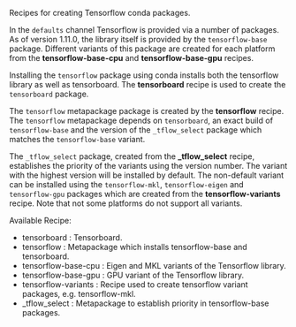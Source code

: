 Recipes for creating Tensorflow conda packages.

In the `defaults` channel Tensorflow is provided via a number of packages.
As of version 1.11.0, the library itself is provided by the `tensorflow-base`
package. Different variants of this package are created for each platform from
the **tensorflow-base-cpu** and **tensorflow-base-gpu** recipes.

Installing the `tensorflow` package using conda installs both the tensorflow
library as well as tensorboard.  The **tensorboard** recipe is used to create
the `tensorboard` package.

The `tensorflow` metapackage package is created by the **tensorflow** recipe.
The `tensorflow` metapackage depends on `tensorboard`, an exact
build of `tensorflow-base` and the version of the `_tflow_select` package
which matches the `tensorflow-base` variant.

The `_tflow_select` package, created from the **_tflow_select** recipe,
establishes the priority of the variants using the version number. The variant
with the highest version will be installed by default. The non-default variant
can be installed using the `tensorflow-mkl`, `tensorflow-eigen` and
`tensorflow-gpu` packages which are created from the **tensorflow-variants**
recipe.  Note that not some platforms do not support all variants.

Available Recipe:

* tensorboard : Tensorboard.
* tensorflow : Metapackage which installs tensorflow-base and tensorboard.
* tensorflow-base-cpu : Eigen and MKL variants of the Tensorflow library.
* tensorflow-base-gpu : GPU variant of the Tensorflow library.
* tensorflow-variants : Recipe used to create tensorflow variant packages, e.g. tensorflow-mkl.
* _tflow_select : Metapackage to establish priority in tensorflow-base packages.
